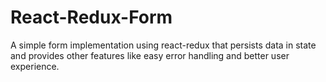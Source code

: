 # React-Redux-Form
A simple form implementation using react-redux that persists data in state and provides other features like easy error handling and better user experience. 
